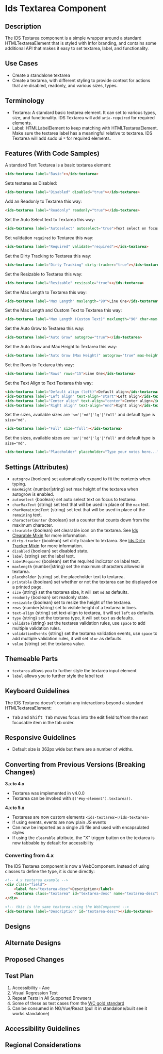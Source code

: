 # Ids Textarea Component

## Description

The IDS Textarea component is a simple wrapper around a standard HTMLTextareaElement that is styled with Infor branding, and contains some additional API that makes it easy to set textarea, label, and functionality.

## Use Cases

- Create a standalone textarea
- Create a textarea, with different styling to provide context for actions that are disabled, readonly, and various sizes, types.

## Terminology

- Textarea: A standard basic textarea element. It can set to various types, size, and functionality. IDS Textarea will add `aria-required` for required elements.
- Label: HTMLLabelElement to keep matching with HTMLTextareaElement. Make sure the textarea label has a meaningful relative to textarea. IDS Textarea will add sudo ui `*` for required elements.

## Features (With Code Samples)

A standard Text Textarea is a basic textarea element:

```html
<ids-textarea label="Basic"></ids-textarea>
```

Sets textarea as Disabled:

```html
<ids-textarea label="Disabled" disabled="true"></ids-textarea>
```

Add an Readonly to Textarea this way:

```html
<ids-textarea label="Readonly" readonly="true"></ids-textarea>
```

Set the Auto Select text to Textarea this way:

```html
<ids-textarea label="Autoselect" autoselect="true">Text select on focus</ids-textarea>
```

Set validation `required` to Textarea this way:

```html
<ids-textarea label="Required" validate="required"></ids-textarea>
```

Set the Dirty Tracking to Textarea this way:

```html
<ids-textarea label="Dirty Tracking" dirty-tracker="true"></ids-textarea>
```

Set the Resizable to Textarea this way:

```html
<ids-textarea label="Resizable" resizable="true"></ids-textarea>
```

Set the Max Length to Textarea this way:

```html
<ids-textarea label="Max Length" maxlength="90">Line One</ids-textarea>
```

Set the Max Length and Custom Text to Textarea this way:

```html
<ids-textarea label="Max Length (Custom Text)" maxlength="90" char-max-text="This text cannot exceed {0} characters." char-remaining-text="You can type {0} more characters.">Line One</ids-textarea>
```

Set the Auto Grow to Textarea this way:

```html
<ids-textarea label="Auto Grow" autogrow="true"></ids-textarea>
```

Set the Auto Grow and Max Height to Textarea this way:

```html
<ids-textarea label="Auto Grow (Max Height)" autogrow="true" max-height="200"></ids-textarea>
```

Set the Rows to Textarea this way:

```html
<ids-textarea label="Rows" rows="15">Line One</ids-textarea>
```

Set the Text Align to Text Textarea this way:

```html
<ids-textarea label="Default align (left)">Default align</ids-textarea>
<ids-textarea label="Left align" text-align="start">Left align</ids-textarea>
<ids-textarea label="Center align" text-align="center">Center align</ids-textarea>
<ids-textarea label="Right align" text-align="end">Right align</ids-textarea>
```

Set the sizes, available sizes are `'sm'|'md'|'lg'|'full'` and default type is `size="md"`.

```html
<ids-textarea label="Full" size="full"></ids-textarea>
```

Set the sizes, available sizes are `'sm'|'md'|'lg'|'full'` and default type is `size="md"`.

```html
<ids-textarea label="Placeholder" placeholder="Type your notes here...">></ids-textarea>
```

## Settings (Attributes)

- `autogrow` {boolean} set automatically expand to fit the contents when typing.
- `maxHeight` {number|string} set max height of the textarea when autogrow is enabled.
- `autoselect` {boolean} set auto select text on focus to textarea.
- `charMaxText` {string} set text that will be used in place of the `max` text.
- `charRemainingText` {string} set text that will be used in place of the `remaining` text.
- `characterCounter` {boolean} set a counter that counts down from the maximum character.
- `clearable` {boolean} set clearable icon on the textarea. See [Ids Clearable Mixin](../../mixins/ids-clearable-mixin/README.md) for more information.
- `dirty-tracker` {boolean} set dirty tracker to textarea. See [Ids Dirty Tracker Mixin](../../mixins/ids-dirty-tracker-mixin/README.md) for more information.
- `disabled` {boolean} set disabled state.
- `label` {string} set the label text.
- `labelRequired` {boolean} set the required indicator on label text.
- `maxlength` {number|string} set the maximum characters allowed in textarea.
- `placeholder` {string} set the placeholder text to textarea.
- `printable` {boolean} set whether or not the textarea can be displayed on a printed page.
- `size` {string} set the textarea size, it will set `md` as defaults.
- `readonly` {boolean} set readonly state.
- `resizable` {boolean} set to resize the height of the textarea.
- `rows` {number|string} set to visible height of a textarea in lines.
- `text-align` {string} set text-align to textarea, it will set `left` as defaults.
- `type` {string} set the textarea type, it will set `text` as defaults.
- `validate` {string} set the textarea validation rules, use `space` to add multiple validation rules.
- `validationEvents` {string} set the textarea validation events, use `space` to add multiple validation rules, it will set `blur` as defaults.
- `value` {string} set the textarea value.

## Themeable Parts

- `textarea` allows you to further style the textarea input element
- `label` allows you to further style the label text

## Keyboard Guidelines

The IDS Textarea doesn't contain any interactions beyond a standard HTMLTextareaElement:

- <kbd>Tab</kbd> and <kbd>Shift Tab</kbd> moves focus into the edit field to/from the next focusable item in the tab order.

## Responsive Guidelines

- Default size is 362px wide but there are a number of widths.

## Converting from Previous Versions (Breaking Changes)

**3.x to 4.x**

- Textarea was implemented in v4.0.0
- Textarea can be invoked with `$('#my-element').textarea()`.

**4.x to 5.x**

- Textareas are now custom elements `<ids-textarea></ids-textarea>`
- If using events, events are now plain JS events
- Can now be imported as a single JS file and used with encapsulated styles
- If using the `clearable` attribute, the "X" trigger button on the textarea is now tabbable by default for accessibility

### Converting from 4.x

The IDS Textarea component is now a WebComponent. Instead of using classes to define the type, it is done directly:

```html
<!-- 4.x textarea example -->
<div class="field">
    <label for="textarea-desc">Description</label>
    <textarea class="textarea" id="textarea-desc" name="textarea-desc"></textarea>
</div>

<!-- this is the same textarea using the WebComponent -->
<ids-textarea label="Description" id="textarea-desc"></ids-textarea>
```

## Designs

## Alternate Designs

## Proposed Changes

## Test Plan

1. Accessibility - Axe
1. Visual Regression Test
1. Repeat Tests in All Supported Browsers
1. Some of these as test cases from the [WC gold standard](https://github.com/webcomponents/gold-standard/wiki#api)
1. Can be consumed in NG/Vue/React (pull it in standalone/built see it works standalone)

## Accessibility Guidelines

## Regional Considerations
